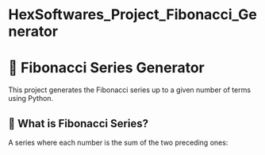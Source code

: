 # HexSoftwares_Project_Fibonacci_Generator
# 🔢 Fibonacci Series Generator

This project generates the Fibonacci series up to a given number of terms using Python.

## 🧮 What is Fibonacci Series?
A series where each number is the sum of the two preceding ones:

